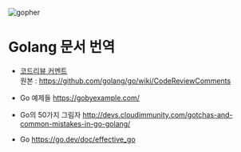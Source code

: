 ![gopher](https://chaoskwon.github.io/assets/images/profile.png)
# Golang 문서 번역

- [코드리뷰 커멘트](https://chaoskwon.github.io/_posts/code_review_comments.md)   
  원본 : https://github.com/golang/go/wiki/CodeReviewComments

- Go 예제들
  https://gobyexample.com/

- Go의 50가지 그림자
  http://devs.cloudimmunity.com/gotchas-and-common-mistakes-in-go-golang/

- Go
  https://go.dev/doc/effective_go
